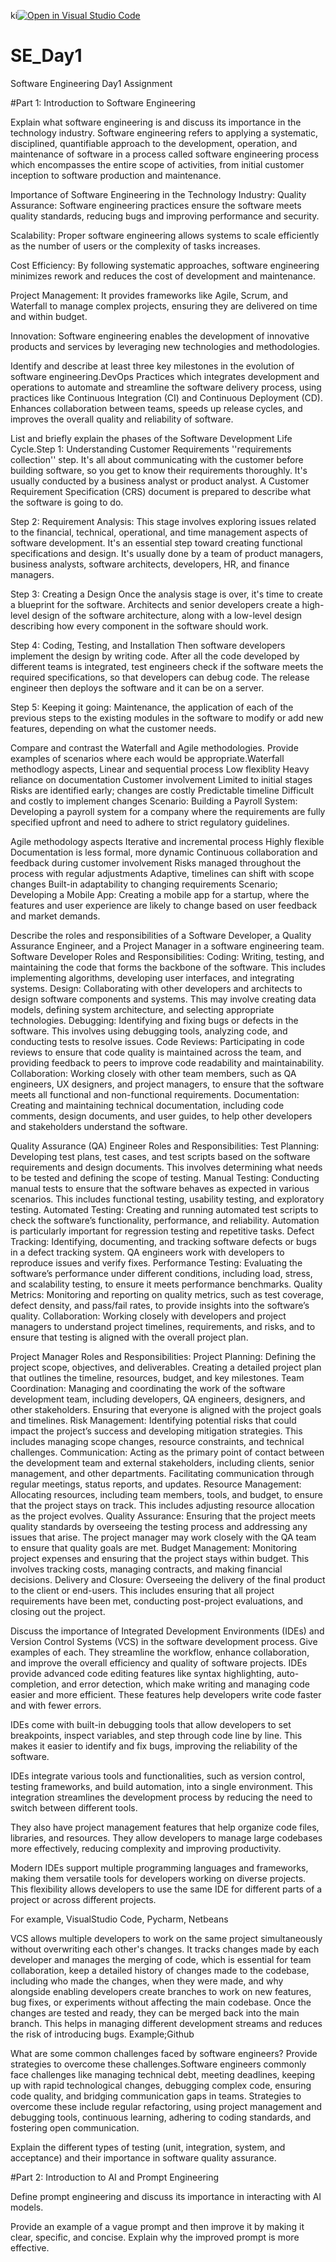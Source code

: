ki[![Open in Visual Studio Code](https://classroom.github.com/assets/open-in-vscode-2e0aaae1b6195c2367325f4f02e2d04e9abb55f0b24a779b69b11b9e10269abc.svg)](https://classroom.github.com/online_ide?assignment_repo_id=15577614&assignment_repo_type=AssignmentRepo)
# SE_Day1
Software Engineering Day1 Assignment

#Part 1: Introduction to Software Engineering

Explain what software engineering is and discuss its importance in the technology industry.
Software engineering refers to applying a systematic, disciplined, quantifiable approach to the development, operation, and maintenance of software in a process called software engineering process which encompasses the entire scope of activities, from initial customer inception to software production and maintenance.

Importance of Software Engineering in the Technology Industry: Quality Assurance: Software engineering practices ensure the software meets quality standards, reducing bugs and improving performance and security.

Scalability: Proper software engineering allows systems to scale efficiently as the number of users or the complexity of tasks increases.

Cost Efficiency: By following systematic approaches, software engineering minimizes rework and reduces the cost of development and maintenance.

Project Management: It provides frameworks like Agile, Scrum, and Waterfall to manage complex projects, ensuring they are delivered on time and within budget.

Innovation: Software engineering enables the development of innovative products and services by leveraging new technologies and methodologies.

Identify and describe at least three key milestones in the evolution of software engineering.DevOps Practices which integrates development and operations to automate and streamline the software delivery process, using practices like Continuous Integration (CI) and Continuous Deployment (CD). Enhances collaboration between teams, speeds up release cycles, and improves the overall quality and reliability of software.


List and briefly explain the phases of the Software Development Life Cycle.Step 1: Understanding Customer Requirements ''requirements collection'' step. It's all about communicating with the customer before building software, so you get to know their requirements thoroughly. It's usually conducted by a business analyst or product analyst. A Customer Requirement Specification (CRS) document is prepared to describe what the software is going to do.

Step 2: Requirement Analysis: This stage involves exploring issues related to the financial, technical, operational, and time management aspects of software development. It's an essential step toward creating functional specifications and design. It's usually done by a team of product managers, business analysts, software architects, developers, HR, and finance managers.

Step 3: Creating a Design Once the analysis stage is over, it's time to create a blueprint for the software. Architects and senior developers create a high-level design of the software architecture, along with a low-level design describing how every component in the software should work.

Step 4: Coding, Testing, and Installation Then software developers implement the design by writing code. After all the code developed by different teams is integrated, test engineers check if the software meets the required specifications, so that developers can debug code. The release engineer then deploys the software and it can be on a server.

Step 5: Keeping it going: Maintenance, the application of each of the previous steps to the existing modules in the software to modify or add new features, depending on what the customer needs.


Compare and contrast the Waterfall and Agile methodologies. Provide examples of scenarios where each would be appropriate.Waterfall methodlogy aspects, Linear and sequential process Low flexiblity Heavy reliance on documentation Customer involvement Limited to initial stages Risks are identified early; changes are costly Predictable timeline Difficult and costly to implement changes Scenario: Building a Payroll System: Developing a payroll system for a company where the requirements are fully specified upfront and need to adhere to strict regulatory guidelines.

Agile methodology aspects Iterative and incremental process Highly flexible Documentation is less formal, more dynamic Continuous collaboration and feedback during customer involvement Risks managed throughout the process with regular adjustments Adaptive, timelines can shift with scope changes Built-in adaptability to changing requirements Scenario; Developing a Mobile App: Creating a mobile app for a startup, where the features and user experience are likely to change based on user feedback and market demands.


Describe the roles and responsibilities of a Software Developer, a Quality Assurance Engineer, and a Project Manager in a software engineering team.
Software Developer Roles and Responsibilities: Coding: Writing, testing, and maintaining the code that forms the backbone of the software. This includes implementing algorithms, developing user interfaces, and integrating systems. Design: Collaborating with other developers and architects to design software components and systems. This may involve creating data models, defining system architecture, and selecting appropriate technologies. Debugging: Identifying and fixing bugs or defects in the software. This involves using debugging tools, analyzing code, and conducting tests to resolve issues. Code Reviews: Participating in code reviews to ensure that code quality is maintained across the team, and providing feedback to peers to improve code readability and maintainability. Collaboration: Working closely with other team members, such as QA engineers, UX designers, and project managers, to ensure that the software meets all functional and non-functional requirements. Documentation: Creating and maintaining technical documentation, including code comments, design documents, and user guides, to help other developers and stakeholders understand the software.

Quality Assurance (QA) Engineer Roles and Responsibilities: Test Planning: Developing test plans, test cases, and test scripts based on the software requirements and design documents. This involves determining what needs to be tested and defining the scope of testing. Manual Testing: Conducting manual tests to ensure that the software behaves as expected in various scenarios. This includes functional testing, usability testing, and exploratory testing. Automated Testing: Creating and running automated test scripts to check the software’s functionality, performance, and reliability. Automation is particularly important for regression testing and repetitive tasks. Defect Tracking: Identifying, documenting, and tracking software defects or bugs in a defect tracking system. QA engineers work with developers to reproduce issues and verify fixes. Performance Testing: Evaluating the software’s performance under different conditions, including load, stress, and scalability testing, to ensure it meets performance benchmarks. Quality Metrics: Monitoring and reporting on quality metrics, such as test coverage, defect density, and pass/fail rates, to provide insights into the software’s quality. Collaboration: Working closely with developers and project managers to understand project timelines, requirements, and risks, and to ensure that testing is aligned with the overall project plan.

Project Manager Roles and Responsibilities: Project Planning: Defining the project scope, objectives, and deliverables. Creating a detailed project plan that outlines the timeline, resources, budget, and key milestones. Team Coordination: Managing and coordinating the work of the software development team, including developers, QA engineers, designers, and other stakeholders. Ensuring that everyone is aligned with the project goals and timelines. Risk Management: Identifying potential risks that could impact the project’s success and developing mitigation strategies. This includes managing scope changes, resource constraints, and technical challenges. Communication: Acting as the primary point of contact between the development team and external stakeholders, including clients, senior management, and other departments. Facilitating communication through regular meetings, status reports, and updates. Resource Management: Allocating resources, including team members, tools, and budget, to ensure that the project stays on track. This includes adjusting resource allocation as the project evolves. Quality Assurance: Ensuring that the project meets quality standards by overseeing the testing process and addressing any issues that arise. The project manager may work closely with the QA team to ensure that quality goals are met. Budget Management: Monitoring project expenses and ensuring that the project stays within budget. This involves tracking costs, managing contracts, and making financial decisions. Delivery and Closure: Overseeing the delivery of the final product to the client or end-users. This includes ensuring that all project requirements have been met, conducting post-project evaluations, and closing out the project.

Discuss the importance of Integrated Development Environments (IDEs) and Version Control Systems (VCS) in the software development process. Give examples of each.
They streamline the workflow, enhance collaboration, and improve the overall efficiency and quality of software projects. IDEs provide advanced code editing features like syntax highlighting, auto-completion, and error detection, which make writing and managing code easier and more efficient. These features help developers write code faster and with fewer errors.

IDEs come with built-in debugging tools that allow developers to set breakpoints, inspect variables, and step through code line by line. This makes it easier to identify and fix bugs, improving the reliability of the software.

IDEs integrate various tools and functionalities, such as version control, testing frameworks, and build automation, into a single environment. This integration streamlines the development process by reducing the need to switch between different tools.

They also have project management features that help organize code files, libraries, and resources. They allow developers to manage large codebases more effectively, reducing complexity and improving productivity.

Modern IDEs support multiple programming languages and frameworks, making them versatile tools for developers working on diverse projects. This flexibility allows developers to use the same IDE for different parts of a project or across different projects.

For example, VisualStudio Code, Pycharm, Netbeans

VCS allows multiple developers to work on the same project simultaneously without overwriting each other's changes. It tracks changes made by each developer and manages the merging of code, which is essential for team collaboration, keep a detailed history of changes made to the codebase, including who made the changes, when they were made, and why alongside enabling developers create branches to work on new features, bug fixes, or experiments without affecting the main codebase. Once the changes are tested and ready, they can be merged back into the main branch. This helps in managing different development streams and reduces the risk of introducing bugs. Example;Github

What are some common challenges faced by software engineers? Provide strategies to overcome these challenges.Software engineers commonly face challenges like managing technical debt, meeting deadlines, keeping up with rapid technological changes, debugging complex code, ensuring code quality, and bridging communication gaps in teams. Strategies to overcome these include regular refactoring, using project management and debugging tools, continuous learning, adhering to coding standards, and fostering open communication.


Explain the different types of testing (unit, integration, system, and acceptance) and their importance in software quality assurance.


#Part 2: Introduction to AI and Prompt Engineering


Define prompt engineering and discuss its importance in interacting with AI models.


Provide an example of a vague prompt and then improve it by making it clear, specific, and concise. Explain why the improved prompt is more effective.
